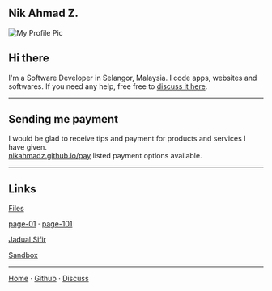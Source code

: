 ## Nik Ahmad Z.

![My Profile Pic](https://avatars0.githubusercontent.com/u/7868782?v=4&s=160)

## Hi there
I'm a Software Developer in Selangor, Malaysia.
I code apps, websites and softwares.
If you need any help, free free to [discuss it here][3].

***

## Sending me payment
I would be glad to receive tips and payment for products and services I have given.  
[nikahmadz.github.io/pay](https://nikahmadz.github.io/pay) listed payment options available.

***

## Links
[Files](https://nikahmadz.github.io/files)

[page-01](https://nikahmadz.github.io/page-01)
&middot; [page-101](https://nikahmadz.github.io/page-101)

[Jadual Sifir](https://nikahmadz.github.io/jadual-sifir)

[Sandbox](https://nikahmadz.github.io/sandbox)

***

[Home][1] &middot; [Github][2] &middot; [Discuss][3]

[1]:https://nikahmadz.github.io
[2]:https://github.com/nikahmadz/nikahmadz.github.io
[3]:https://github.com/nikahmadz/nikahmadz.github.io/discussions "Go to Discusssion Room"
